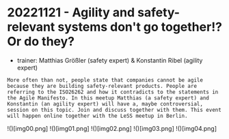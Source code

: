 # 20221121 - Agility and safety-relevant systems don't go together!? Or do they?
* trainer: Matthias Größler (safety expert) & Konstantin Ribel (agility expert)
```
More often than not, people state that companies cannot be agile because they are building safety-relevant products. People are referring to the ISO26262 and how it contradicts to the statements in the Agile Manifesto. In this meetup Matthias (a safety expert) and Konstantin (an agility expert) will have a, maybe controversial, session on this topic. Join and discuss together with them. This event will happen online together with the LeSS meetup in Berlin. 
```

!()[img00.png]
!()[img01.png]
!()[img02.png]
!()[img03.png]
!()[img04.png]
